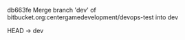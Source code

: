 db663fe
Merge branch 'dev' of bitbucket.org:centergamedevelopment/devops-test into dev

HEAD -> dev
